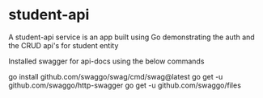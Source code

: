 # student-api
A student-api service is an app built using Go demonstrating the auth and the CRUD api's for student entity

Installed swagger for api-docs using the below commands

go install github.com/swaggo/swag/cmd/swag@latest
go get -u github.com/swaggo/http-swagger
go get -u github.com/swaggo/files
